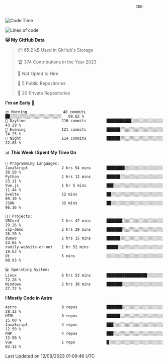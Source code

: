 ```text
                                                          IDK
                                       
```

<!--START_SECTION:waka-->
![Code Time](http://img.shields.io/badge/Code%20Time-39%20hrs%2050%20mins-blue)

![Lines of code](https://img.shields.io/badge/From%20Hello%20World%20I%27ve%20Written-111.8%20thousand%20lines%20of%20code-blue)

**🐱 My GitHub Data** 

> 📦 65.2 kB Used in GitHub's Storage 
 > 
> 🏆 374 Contributions in the Year 2023
 > 
> 🚫 Not Opted to Hire
 > 
> 📜 5 Public Repositories 
 > 
> 🔑 20 Private Repositories 
 > 
**I'm an Early 🐤** 

```text
🌞 Morning                48 commits          ██░░░░░░░░░░░░░░░░░░░░░░░   09.62 % 
🌆 Daytime                216 commits         ███████████░░░░░░░░░░░░░░   43.29 % 
🌃 Evening                121 commits         ██████░░░░░░░░░░░░░░░░░░░   24.25 % 
🌙 Night                  114 commits         ██████░░░░░░░░░░░░░░░░░░░   22.85 % 
```


📊 **This Week I Spent My Time On** 

```text
💬 Programming Languages: 
JavaScript               2 hrs 54 mins       ████████░░░░░░░░░░░░░░░░░   30.50 % 
Python                   2 hrs 12 mins       ██████░░░░░░░░░░░░░░░░░░░   23.11 % 
Vue.js                   1 hr 5 mins         ███░░░░░░░░░░░░░░░░░░░░░░   11.44 % 
Svelte                   52 mins             ██░░░░░░░░░░░░░░░░░░░░░░░   09.10 % 
JSON                     35 mins             ██░░░░░░░░░░░░░░░░░░░░░░░   06.16 % 

🐱‍💻 Projects: 
VRCord                   2 hrs 47 mins       ███████░░░░░░░░░░░░░░░░░░   29.26 % 
vsp-demo                 2 hrs 29 mins       ███████░░░░░░░░░░░░░░░░░░   26.20 % 
duowo                    2 hrs 15 mins       ██████░░░░░░░░░░░░░░░░░░░   23.65 % 
ranily-website-or-not    1 hr 52 mins        █████░░░░░░░░░░░░░░░░░░░░   19.63 % 
dt                       5 mins              ░░░░░░░░░░░░░░░░░░░░░░░░░   00.93 % 

💻 Operating System: 
Linux                    6 hrs 53 mins       ██████████████████░░░░░░░   72.28 % 
Windows                  2 hrs 38 mins       ███████░░░░░░░░░░░░░░░░░░   27.72 % 
```

**I Mostly Code in Astro** 

```text
Astro                    9 repos             ███████░░░░░░░░░░░░░░░░░░   28.12 % 
HTML                     8 repos             ██████░░░░░░░░░░░░░░░░░░░   25.00 % 
JavaScript               4 repos             ███░░░░░░░░░░░░░░░░░░░░░░   12.50 % 
PHP                      4 repos             ███░░░░░░░░░░░░░░░░░░░░░░   12.50 % 
Vue                      1 repo              █░░░░░░░░░░░░░░░░░░░░░░░░   03.12 % 
```




 Last Updated on 12/09/2023 01:09:46 UTC
<!--END_SECTION:waka-->
